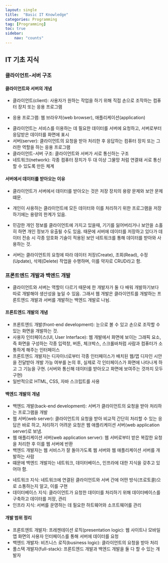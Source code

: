 ```yaml
---
layout: single
title:  "Basic IT Knowledge"
categories: Programming
tag: [Programming] 
toc: true
sidebar:
    nav: "counts"
---
```

## IT 기초 지식 
### 클라이언트-서버 구조

#### 클라이언트와 서버의 개념
- 클라이언트(client): 사용자가 원하는 작업을 하기 위해 직접 손으로 조작하는 컴퓨터 장치 또는 응용 프로그램 
* 응용 프로그램: 웹 브라우저(web browser), 애플리케이션(application)
- 클라이언트는 서비스를 이용하는 데 필요한 데이터를 서버에 요청하고, 서버로부터 응답받은 데이터를 화면에 표시 
- 서버(server): 클라이언트의 요청을 받아 처리한 후 응답하는 컴퓨터 장치 또는 그러한 역할을 하는 응용 프로그램
- 클라이언트-서버 구조: 클라이언트와 서버가 서로 통신하는 구조 
- 네트워크(network): 각종 컴퓨터 장치가 두 대 이상 그물망 처럼 연결돼 서로 통신할 수 있도록 만든 체계 

#### 서버에서 데이터를 받아오는 이유
- 클라이언트가 서버에서 데이터를 받아오는 것은 저장 장치의 용량 문제와 보안 문제 떄문.
- 개인이 사용하는 클라이언트에 모든 데이터와 이를 처리하기 위한 프로그램을 저장하기에는 용량의 한계가 있음. 
- 민감한 개인 정보를 클라이언트에 가지고 있을때, 기기를 잃어버리거나 보안을 소홀히 하면 개인 정보가 유출될 수도 있음. 때문에 서버에 데이터를 저장하고 있다가 데이터 전송 시 각종 암호화 기술이 적용된 보안 네트워크를 통해 데이터를 받아와 사용하는 것. 

- 서버는 클라이언트의 요청에 따라 데이터 저장(Create), 조회(Read), 수정(Update), 삭제(Delete) 작업을 수행하며, 이를 약자로 CRUD라고 함. 

### 프론트엔드 개발과 백엔드 개발
- 클라이언트와 서버는 역할이 다르기 때문에 한 개발자가 둘 다 배워 개발하기보다 따로 개발해야 생산성을 높일 수 있음. 그래서 웹 개발은 클라이언트를 개발하는 프론트엔드 개발과 서버를 개발하는 백엔드 개발로 나뉨. 

#### 프론트엔드 개발의 개념
- 프론트엔드 개발(front-end development): 눈으로 볼 수 있고 손으로 조작할 수 있는 화면을 개발하는 것. 
- 사용자 인터페이스(UI, User Interface): 웹 개발에서 화면에 보이는 그래픽 요소, 즉 화면을 구성하는 각종 입력창, 버튼, 체크박스, 스크롤바처럼 사람과 컴퓨터가 소통하게 해주는 인터페이스 
- 프론트엔드 개발자는 디자이너로부터 각종 인터페이스가 배치된 웹/앱 디자인 시안을 전달받아 개발 가능 여부를 논의 후, 실제로 각 인터페이스가 화면에 나타나게 하고 그 기능을 구현. (서버와 통신해 데이터를 받아오고 화면에 보여주는 것까지 모두 구현)
- 일반적으로 HTML, CSS, 자바 스크립트를 사용 

#### 백엔드 개발의 개념
- 백엔드 개발(back-end development): 서버가 클라이언트의 요청을 받아 처리하는 프로그램을 개발 
- 웹 서버(web server): 클라이언트의 요청을 받아 비교적 간단히 처리할 수 있는 응답은 바로 하고, 처리하기 어려운 요청은 웹 애플리케이션 서버(web application server)로 보냄. 
- 웹 애플리케이션 서버(web application server): 웹 서버로부터 받은 복잡한 요청을 처리한 후 이를 웹 서버에 반환 
- 백엔드 개발자는 웹 서비스가 잘 돌아가도록 웹 서버와 웹 애플리케이션 서버를 개발하는 사람 
- 떄문에 백엔드 개발자는 네트워크, 데이터베이스, 인프라에 대한 지식을 갖추고 있어야 함.
* 네트워크 지식: 네트워크에 연결된 클라이언트와 서버 간에 어떤 방식(프로토콜)으로 소통하는지 알고, 이를 구현 
* 데이터베이스 지식: 클라이언트가 요청한 데이터를 처리하기 위해 데이터베이스를 구축하고 데이터를 저장, 관리 
* 인프라 지식: 서버를 운영하는 데 필요한 하트웨어와 소프트웨어를 관리 

#### 개발 범위 정리 

- 프론트엔트 개발자: 프레젠테이션 로직(presentation logic): 웹 사이트나 모바일 앱 화면의 사용자 인터페이스를 통해 서버에 데이터를 요청 
- 백엔드 개발자: 비즈니스 로직(business logic): 클라이언트의 요청을 받아 처리 
- 풀스택 개발자(full-stack): 프론트엔드 개발과 백엔드 개발을 둘 다 할 수 있는 개발자 